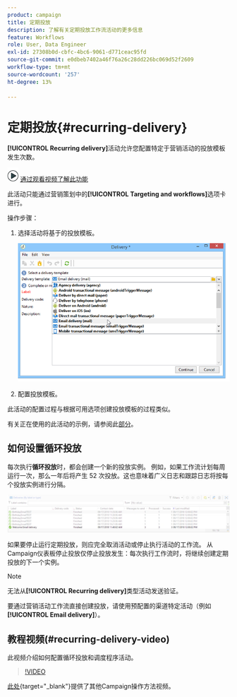 ```yaml
---
product: campaign
title: 定期投放
description: 了解有关定期投放工作流活动的更多信息
feature: Workflows
role: User, Data Engineer
exl-id: 27308b0d-cbfc-4bc6-9061-d771ceac95fd
source-git-commit: e0dbeb7402a46f76a26c28dd226bc069d52f2609
workflow-type: tm+mt
source-wordcount: '257'
ht-degree: 13%

---
```


# 定期投放{#recurring-delivery}



**[!UICONTROL Recurring delivery]**&#x200B;活动允许您配置特定于营销活动的投放模板发生次数。

![](assets/do-not-localize/how-to-video.png) [通过观看视频了解此功能](#recurring-delivery-video)

此活动只能通过营销策划中的&#x200B;**[!UICONTROL Targeting and workflows]**&#x200B;选项卡进行。

操作步骤：

1. 选择活动将基于的投放模板。

   ![](assets/recurring_delivery_001.png)

1. 配置投放模板。

此活动的配置过程与根据可用选项创建投放模板的过程类似。

有关正在使用的此活动的示例，请参阅此[部分](send-a-birthday-email.md#creating-a-recurring-delivery-in-a-targeting-workflow)。

## 如何设置循环投放

每次执行&#x200B;**循环投放**&#x200B;时，都会创建一个新的投放实例。 例如，如果工作流计划每周运行一次，那么一年后将产生 52 次投放。这也意味着广义日志和跟踪日志将按每个投放实例进行分隔。

![循环投放](assets/delivery_recurring.jpg)

如果要停止运行定期投放，则应完全取消活动或停止执行活动的工作流。 从Campaign仪表板停止投放仅停止投放发生：每次执行工作流时，将继续创建定期投放的下一个实例。

>[!NOTE]
>
>无法从&#x200B;**[!UICONTROL Recurring delivery]**&#x200B;类型活动发送验证。
> 
>要通过营销活动工作流直接创建投放，请使用预配置的渠道特定活动（例如&#x200B;**[!UICONTROL Email delivery]**）。

## 教程视频(#recurring-delivery-video)

此视频介绍如何配置循环投放和调度程序活动。

>[!VIDEO](https://video.tv.adobe.com/v/25040?quality=12)

[此处](https://experienceleague.adobe.com/docs/campaign-learn/tutorials/getting-started/introduction-to-adobe-campaign.html){target="_blank"}提供了其他Campaign操作方法视频。
